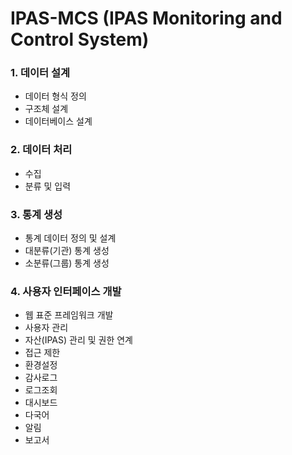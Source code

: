 # IPAS-MCS (IPAS Monitoring and Control System)

### 1. 데이터 설계
- 데이터 형식 정의
- 구조체 설계
- 데이터베이스 설계

### 2. 데이터 처리
- 수집
- 분류 및 입력

### 3. 통계 생성
- 통계 데이터 정의 및 설계
- 대분류(기관) 통계 생성
- 소분류(그룹) 통계 생성

### 4. 사용자 인터페이스 개발
- 웹 표준 프레임워크 개발
- 사용자 관리
- 자산(IPAS) 관리 및 권한 연계
- 접근 제한
- 환경설정
- 감사로그
- 로그조회
- 대시보드
- 다국어
- 알림
- 보고서


